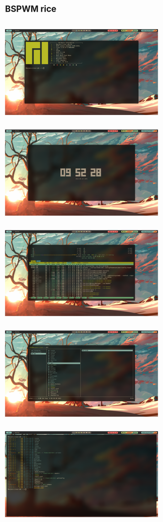 # BSPWM rice

<br />

![BSPWM](Screenshots/Screenshot_1.png "BSPWM")

<br />

![BSPWM](Screenshots/Screenshot_2.png "BSPWM")

<br />

![BSPWM](Screenshots/Screenshot_3.png "BSPWM")

<br />

![BSPWM](Screenshots/Screenshot_4.png "BSPWM")

<br />

![BSPWM](Screenshots/Screenshot.png "BSPWM")
